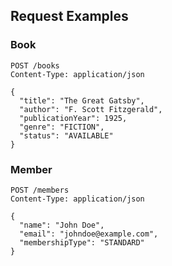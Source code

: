 ## Request Examples

### Book

```
POST /books
Content-Type: application/json

{
  "title": "The Great Gatsby",
  "author": "F. Scott Fitzgerald",
  "publicationYear": 1925,
  "genre": "FICTION",
  "status": "AVAILABLE"
}
```

### Member

```
POST /members
Content-Type: application/json

{
  "name": "John Doe",
  "email": "johndoe@example.com",
  "membershipType": "STANDARD"
}
```
